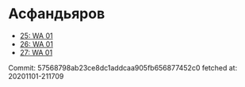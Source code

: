 # Асфандьяров
- [25: WA 01](25.md)
- [26: WA 01](26.md)
- [27: WA 01](27.md)

Commit: 57568798ab23ce8dc1addcaa905fb656877452c0
 fetched at: 20201101-211709
